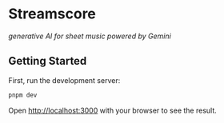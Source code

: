 # Streamscore
_generative AI for sheet music powered by Gemini_

## Getting Started

First, run the development server:

```bash
pnpm dev
```

Open [http://localhost:3000](http://localhost:3000) with your browser to see the result.
